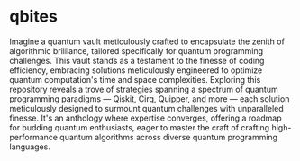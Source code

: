 # qbites
Imagine a quantum vault meticulously crafted to encapsulate the zenith of algorithmic brilliance, tailored specifically for quantum programming challenges. This vault stands as a testament to the finesse of coding efficiency, embracing solutions meticulously engineered to optimize quantum computation's time and space complexities. Exploring this repository reveals a trove of strategies spanning a spectrum of quantum programming paradigms — Qiskit, Cirq, Quipper, and more — each solution meticulously designed to surmount quantum challenges with unparalleled finesse. It's an anthology where expertise converges, offering a roadmap for budding quantum enthusiasts, eager to master the craft of crafting high-performance quantum algorithms across diverse quantum programming languages.
